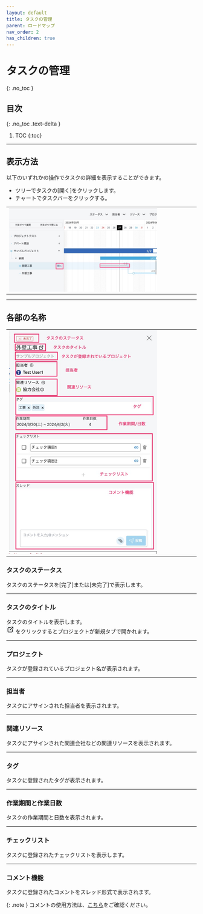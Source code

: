 ```yaml
---
layout: default
title: タスクの管理
parent: ロードマップ
nav_order: 2
has_children: true
---
```


# タスクの管理
{: .no_toc }

## 目次
{: .no_toc .text-delta }

1. TOC
{:toc}

---

## 表示方法

  以下のいずれかの操作でタスクの詳細を表示することができます。

  - ツリーでタスクの[開く]をクリックします。
  - チャートでタスクバーをクリックする。

  <table><tr><td>
    <img src="/assets/images/roadmap/task/1.png" width="80%">
  </td></tr></table>

---

## 各部の名称

  <table><tr><td>
    <img src="/assets/images/roadmap/task/2.png" width="80%">
  </td></tr></table>

### タスクのステータス
タスクのステータスを[完了]または[未完了]で表示します。

---

### タスクのタイトル
タスクのタイトルを表示します。<br><img src="/assets/images/roadmap/task/3.png"> をクリックするとプロジェクトが新規タブで開かれます。

---

### プロジェクト
タスクが登録されているプロジェクト名が表示されます。

---

### 担当者
タスクにアサインされた担当者を表示されます。

---

### 関連リソース
タスクにアサインされた関連会社などの関連リソースを表示されます。


---

### タグ
タスクに登録されたタグが表示されます。

---


### 作業期間と作業日数
タスクの作業期間と日数を表示されます。

---

### チェックリスト
タスクに登録されたチェックリストを表示します。

---

### コメント機能
タスクに登録されたコメントをスレッド形式で表示されます。

{: .note }
コメントの使用方法は、[こちら](/projects/comment/)をご確認ください。